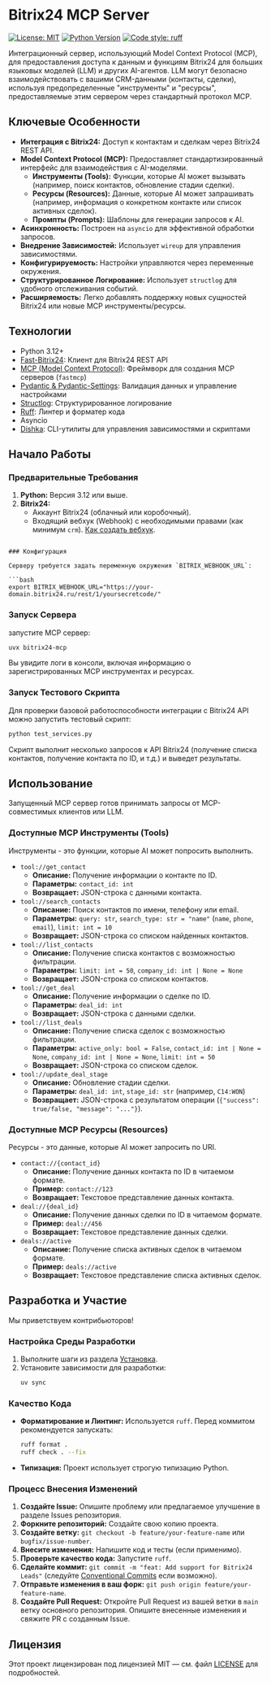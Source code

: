 # Bitrix24 MCP Server

[![License: MIT](https://img.shields.io/badge/License-MIT-yellow.svg)](https://opensource.org/licenses/MIT)
[![Python Version](https://img.shields.io/badge/python-3.12+-blue.svg)](https://www.python.org/downloads/release/python-3120/)
[![Code style: ruff](https://img.shields.io/endpoint?url=https://raw.githubusercontent.com/astral-sh/ruff/main/assets/badge/v2.json)](https://github.com/astral-sh/ruff)

Интеграционный сервер, использующий Model Context Protocol (MCP), для предоставления доступа к данным и функциям Bitrix24 для больших языковых моделей (LLM) и других AI-агентов. LLM могут безопасно взаимодействовать с вашими CRM-данными (контакты, сделки), используя предопределенные "инструменты" и "ресурсы", предоставляемые этим сервером через стандартный протокол MCP.

## Ключевые Особенности

*   **Интеграция с Bitrix24:** Доступ к контактам и сделкам через Bitrix24 REST API.
*   **Model Context Protocol (MCP):** Предоставляет стандартизированный интерфейс для взаимодействия с AI-моделями.
    *   **Инструменты (Tools):** Функции, которые AI может вызывать (например, поиск контактов, обновление стадии сделки).
    *   **Ресурсы (Resources):** Данные, которые AI может запрашивать (например, информация о конкретном контакте или список активных сделок).
    *   **Промпты (Prompts):** Шаблоны для генерации запросов к AI.
*   **Асинхронность:** Построен на `asyncio` для эффективной обработки запросов.
*   **Внедрение Зависимостей:** Использует `wireup` для управления зависимостями.
*   **Конфигурируемость:** Настройки управляются через переменные окружения.
*   **Структурированное Логирование:** Использует `structlog` для удобного отслеживания событий.
*   **Расширяемость:** Легко добавлять поддержку новых сущностей Bitrix24 или новые MCP инструменты/ресурсы.

## Технологии

*   Python 3.12+
*   [Fast-Bitrix24](https://github.com/leshchenko1979/fast_bitrix24): Клиент для Bitrix24 REST API
*   [MCP (Model Context Protocol)](https://github.com/mentalcalculation/mcp): Фреймворк для создания MCP серверов (`fastmcp`)
*   [Pydantic & Pydantic-Settings](https://docs.pydantic.dev/): Валидация данных и управление настройками
*   [Structlog](https://www.structlog.org/): Структурированное логирование
*   [Ruff](https://github.com/astral-sh/ruff): Линтер и форматер кода
*   Asyncio
*   [Dishka](https://pypi.org/project/dishka/): CLI-утилиты для управления зависимостями и скриптами

## Начало Работы

### Предварительные Требования

1.  **Python:** Версия 3.12 или выше.
2.  **Bitrix24:**
    *   Аккаунт Bitrix24 (облачный или коробочный).
    *   Входящий вебхук (Webhook) с необходимыми правами (как минимум `crm`). [Как создать вебхук](https://helpdesk.bitrix24.ru/open/20886106/).

```

### Конфигурация

Серверу требуется задать переменную окружения `BITRIX_WEBHOOK_URL`:

```bash
export BITRIX_WEBHOOK_URL="https://your-domain.bitrix24.ru/rest/1/yoursecretcode/"
```

### Запуск Сервера

запустите MCP сервер:

```bash
uvx bitrix24-mcp
```

Вы увидите логи в консоли, включая информацию о зарегистрированных MCP инструментах и ресурсах.

### Запуск Тестового Скрипта

Для проверки базовой работоспособности интеграции с Bitrix24 API можно запустить тестовый скрипт:

```bash
python test_services.py
```
Скрипт выполнит несколько запросов к API Bitrix24 (получение списка контактов, получение контакта по ID, и т.д.) и выведет результаты.

## Использование

Запущенный MCP сервер готов принимать запросы от MCP-совместимых клиентов или LLM.

### Доступные MCP Инструменты (Tools)

Инструменты - это функции, которые AI может попросить выполнить.

*   `tool://get_contact`
    *   **Описание:** Получение информации о контакте по ID.
    *   **Параметры:** `contact_id: int`
    *   **Возвращает:** JSON-строка с данными контакта.
*   `tool://search_contacts`
    *   **Описание:** Поиск контактов по имени, телефону или email.
    *   **Параметры:** `query: str`, `search_type: str = "name"` (`name`, `phone`, `email`), `limit: int = 10`
    *   **Возвращает:** JSON-строка со списком найденных контактов.
*   `tool://list_contacts`
    *   **Описание:** Получение списка контактов с возможностью фильтрации.
    *   **Параметры:** `limit: int = 50`, `company_id: int | None = None`
    *   **Возвращает:** JSON-строка со списком контактов.
*   `tool://get_deal`
    *   **Описание:** Получение информации о сделке по ID.
    *   **Параметры:** `deal_id: int`
    *   **Возвращает:** JSON-строка с данными сделки.
*   `tool://list_deals`
    *   **Описание:** Получение списка сделок с возможностью фильтрации.
    *   **Параметры:** `active_only: bool = False`, `contact_id: int | None = None`, `company_id: int | None = None`, `limit: int = 50`
    *   **Возвращает:** JSON-строка со списком сделок.
*   `tool://update_deal_stage`
    *   **Описание:** Обновление стадии сделки.
    *   **Параметры:** `deal_id: int`, `stage_id: str` (например, `C14:WON`)
    *   **Возвращает:** JSON-строка с результатом операции (`{"success": true/false, "message": "..."}`).

### Доступные MCP Ресурсы (Resources)

Ресурсы - это данные, которые AI может запросить по URI.

*   `contact://{contact_id}`
    *   **Описание:** Получение данных контакта по ID в читаемом формате.
    *   **Пример:** `contact://123`
    *   **Возвращает:** Текстовое представление данных контакта.
*   `deal://{deal_id}`
    *   **Описание:** Получение данных сделки по ID в читаемом формате.
    *   **Пример:** `deal://456`
    *   **Возвращает:** Текстовое представление данных сделки.
*   `deals://active`
    *   **Описание:** Получение списка активных сделок в читаемом формате.
    *   **Пример:** `deals://active`
    *   **Возвращает:** Текстовое представление списка активных сделок.

## Разработка и Участие

Мы приветствуем контрибьюторов!

### Настройка Среды Разработки

1.  Выполните шаги из раздела [Установка](#установка).
2.  Установите зависимости для разработки:
    ```bash
    uv sync
    ```

### Качество Кода

*   **Форматирование и Линтинг:** Используется `ruff`. Перед коммитом рекомендуется запускать:
    ```bash
    ruff format .
    ruff check . --fix
    ```
*   **Типизация:** Проект использует строгую типизацию Python.

### Процесс Внесения Изменений

1.  **Создайте Issue:** Опишите проблему или предлагаемое улучшение в разделе Issues репозитория.
2.  **Форкните репозиторий:** Создайте свою копию проекта.
3.  **Создайте ветку:** `git checkout -b feature/your-feature-name` или `bugfix/issue-number`.
4.  **Внесите изменения:** Напишите код и тесты (если применимо).
5.  **Проверьте качество кода:** Запустите `ruff`.
6.  **Сделайте коммит:** `git commit -m "feat: Add support for Bitrix24 Leads"` (следуйте [Conventional Commits](https://www.conventionalcommits.org/) если возможно).
7.  **Отправьте изменения в ваш форк:** `git push origin feature/your-feature-name`.
8.  **Создайте Pull Request:** Откройте Pull Request из вашей ветки в `main` ветку основного репозитория. Опишите внесенные изменения и свяжите PR с созданным Issue.

## Лицензия

Этот проект лицензирован под лицензией MIT — см. файл [LICENSE](LICENSE) для подробностей.
